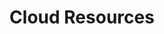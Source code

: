 ---
title: "Cloud Resources"
description: >
  Armory uses cloud providers as both sources and targets for deploying software. This section is a collection of resources from cloud providers that you might find useful when installing and running Armory Continuous Deployment.
weight: 30
---
